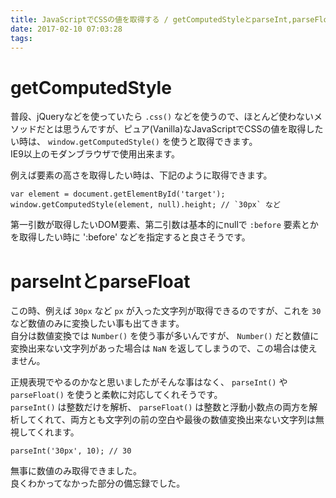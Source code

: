 ```yaml
---
title: JavaScriptでCSSの値を取得する / getComputedStyleとparseInt,parseFloat
date: 2017-02-10 07:03:28
tags:
---
```


# getComputedStyle

普段、jQueryなどを使っていたら `.css()` などを使うので、ほとんど使わないメソッドだとは思うんですが、ピュア(Vanilla)なJavaScriptでCSSの値を取得したい時は、 `window.getComputedStyle()` を使うと取得できます。  
IE9以上のモダンブラウザで使用出来ます。  

例えば要素の高さを取得したい時は、下記のように取得できます。  

```
var element = document.getElementById('target');
window.getComputedStyle(element, null).height; // `30px` など
```

第一引数が取得したいDOM要素、第二引数は基本的にnullで `:before` 要素とかを取得したい時に ':before' などを指定すると良さそうです。  

# parseIntとparseFloat

この時、例えば `30px` など `px` が入った文字列が取得できるのですが、これを `30` など数値のみに変換したい事も出てきます。  
自分は数値変換では `Number()` を使う事が多いんですが、 `Number()` だと数値に変換出来ない文字列があった場合は `NaN` を返してしまうので、この場合は使えません。  

正規表現でやるのかなと思いましたがそんな事はなく、 `parseInt()` や `parseFloat()` を使うと柔軟に対応してくれそうです。  
 `parseInt()` は整数だけを解析、 `parseFloat()` は整数と浮動小数点の両方を解析してくれて、両方とも文字列の前の空白や最後の数値変換出来ない文字列は無視してくれます。

 ```
 parseInt('30px', 10); // 30
 ```

無事に数値のみ取得できました。  
良くわかってなかった部分の備忘録でした。  

